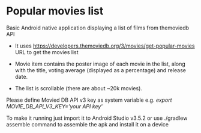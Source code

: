 # Popular movies list

Basic Android native application displaying a list of films from themoviedb API

- It uses https://developers.themoviedb.org/3/movies/get-popular-movies URL 
to get the movies list

- Movie item contains the poster image of each movie in the list, along with the title, voting average (displayed as a percentage) and release
date.
- The list is scrollable (there are about ~20k movies).

Please define Movied DB API v3 key as system variable e.g.
*export MOVIE_DB_API_V3_KEY='your API key'*

To make it running just import it to Android Studio v3.5.2 or 
use ./gradlew assemble command to assemble the apk and install it on a device